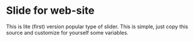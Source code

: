 # Slide for web-site
This is lite (first) version popular type of slider. This is simple, just copy this source and customize for yourself some variables.

